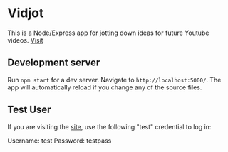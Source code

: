 # Vidjot

This is a Node/Express app for jotting down ideas for future Youtube videos. [Visit](https://young-castle-47539.herokuapp.com/)

## Development server

Run `npm start` for a dev server. Navigate to `http://localhost:5000/`. The app will automatically reload if you change any of the source files.

## Test User

If you are visiting the [site](https://young-castle-47539.herokuapp.com/), use the following "test" credential to log in: 

Username: test
Password: testpass

